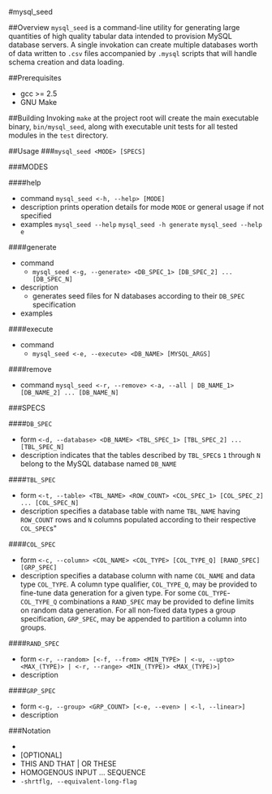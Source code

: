 #mysql_seed

##Overview
`mysql_seed` is a command-line utility for generating large quantities of high quality tabular data intended to provision MySQL database servers. A single invokation can create multiple databases worth of data written to `.csv` files accompanied by `.mysql` scripts that will handle schema creation and data loading.

##Prerequisites
- gcc >= 2.5
- GNU Make

##Building
Invoking `make` at the project root will create the main executable binary, `bin/mysql_seed`, along with executable unit tests for all tested modules in the `test` directory.

##Usage
###`mysql_seed <MODE> [SPECS]`


###MODES

####help
- command
  `mysql_seed <-h, --help> [MODE]`
- description
  prints operation details for mode `MODE` or general usage if not specified
- examples
  `mysql_seed --help`
  `mysql_seed -h generate`
  `mysql_seed --help e`


####generate
- command
  - `mysql_seed <-g, --generate> <DB_SPEC_1> [DB_SPEC_2] ... [DB_SPEC_N]`
- description
  - generates seed files for N databases according to their `DB_SPEC` specification
- examples


####execute
- command
  - `mysql_seed <-e, --execute> <DB_NAME> [MYSQL_ARGS]`


####remove
- command
  `mysql_seed <-r, --remove> <-a, --all | DB_NAME_1> [DB_NAME_2] ... [DB_NAME_N]`


###SPECS

####`DB_SPEC`
- form
  `<-d, --database> <DB_NAME> <TBL_SPEC_1> [TBL_SPEC_2] ... [TBL_SPEC_N]`
- description
  indicates that the tables described by `TBL_SPEC`s `1` through `N` belong to the MySQL database named `DB_NAME`

####`TBL_SPEC`
- form
  `<-t, --table> <TBL_NAME> <ROW_COUNT> <COL_SPEC_1> [COL_SPEC_2] ... [COL_SPEC_N]`
- description
  specifies a database table with name `TBL_NAME` having `ROW_COUNT` rows and `N` columns populated according to their respective `COL_SPEC`s"


####`COL_SPEC`
- form
  `<-c, --column> <COL_NAME> <COL_TYPE> [COL_TYPE_Q] [RAND_SPEC] [GRP_SPEC]`
- description
  specifies a database column with name `COL_NAME` and data type `COL_TYPE`. A column type qualifier, `COL_TYPE_Q`,  may be provided to fine-tune data generation for a given type. For some `COL_TYPE`-`COL_TYPE_Q` combinations a `RAND_SPEC` may be provided to define limits on random data generation.  For all non-fixed data types a group specification, `GRP_SPEC`, may be appended to partition a column into groups.

####`RAND_SPEC`
- form
  `<-r, --random> [<-f, --from> <MIN_TYPE> | <-u, --upto> <MAX_(TYPE)> | <-r, --range> <MIN_(TYPE)> <MAX_(TYPE)>]`
- description

####`GRP_SPEC`
- form
  `<-g, --group> <GRP_COUNT> [<-e, --even> | <-l, --linear>]`
- description



###Notation
- <MANDATORY>
- [OPTIONAL]
- THIS AND THAT | OR THESE
- HOMOGENOUS INPUT ... SEQUENCE
- `-shrtflg, --equivalent-long-flag`
